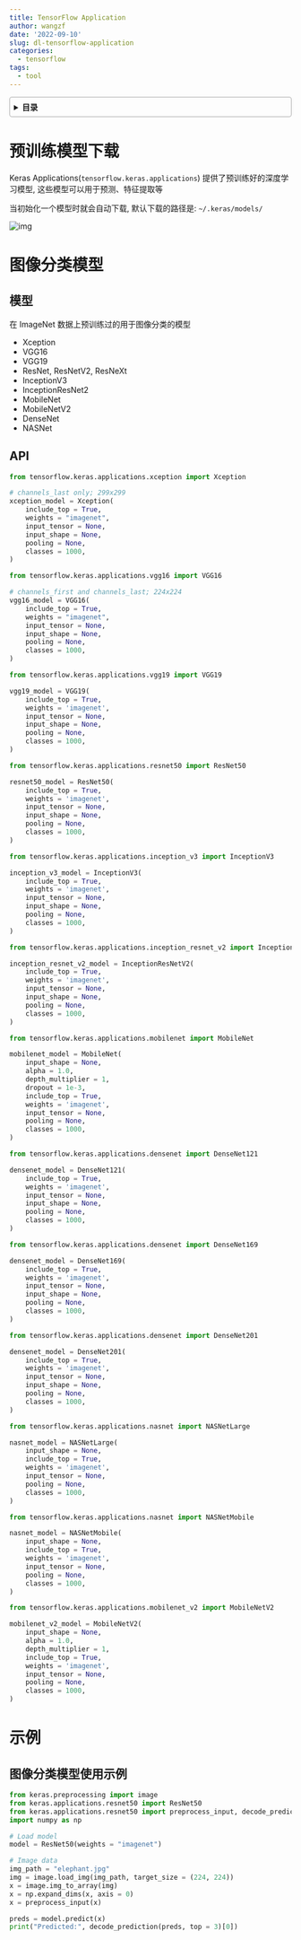 ```yaml
---
title: TensorFlow Application
author: wangzf
date: '2022-09-10'
slug: dl-tensorflow-application
categories:
  - tensorflow
tags:
  - tool
---
```


<style>
details {
    border: 1px solid #aaa;
    border-radius: 4px;
    padding: .5em .5em 0;
}
summary {
    font-weight: bold;
    margin: -.5em -.5em 0;
    padding: .5em;
}
details[open] {
    padding: .5em;
}
details[open] summary {
    border-bottom: 1px solid #aaa;
    margin-bottom: .5em;
}
img {
    pointer-events: none;
}
</style>

<details><summary>目录</summary><p>

- [预训练模型下载](#预训练模型下载)
- [图像分类模型](#图像分类模型)
  - [模型](#模型)
  - [API](#api)
- [示例](#示例)
  - [图像分类模型使用示例](#图像分类模型使用示例)
</p></details><p></p>

# 预训练模型下载

Keras Applications(`tensorflow.keras.applications`) 提供了预训练好的深度学习模型, 
这些模型可以用于预测、特征提取等

当初始化一个模型时就会自动下载, 默认下载的路径是: `~/.keras/models/`

![img](images/keras_models.png)

# 图像分类模型

## 模型

在 ImageNet 数据上预训练过的用于图像分类的模型

* Xception
* VGG16
* VGG19
* ResNet, ResNetV2, ResNeXt
* InceptionV3
* InceptionResNet2
* MobileNet
* MobileNetV2
* DenseNet
* NASNet

## API

```python
from tensorflow.keras.applications.xception import Xception

# channels_last only; 299x299
xception_model = Xception(
    include_top = True,
    weights = "imagenet",
    input_tensor = None, 
    input_shape = None,
    pooling = None,
    classes = 1000,
)
```


```python
from tensorflow.keras.applications.vgg16 import VGG16

# channels_first and channels_last; 224x224
vgg16_model = VGG16(
    include_top = True,
    weights = "imagenet",
    input_tensor = None, 
    input_shape = None,
    pooling = None,
    classes = 1000,
)
```

```python
from tensorflow.keras.applications.vgg19 import VGG19

vgg19_model = VGG19(
    include_top = True, 
    weights = 'imagenet',
    input_tensor = None, 
    input_shape = None, 
    pooling = None, 
    classes = 1000,
)
```

```python
from tensorflow.keras.applications.resnet50 import ResNet50

resnet50_model = ResNet50(
    include_top = True, 
    weights = 'imagenet', 
    input_tensor = None, 
    input_shape = None, 
    pooling = None, 
    classes = 1000,
)
```


```python
from tensorflow.keras.applications.inception_v3 import InceptionV3

inception_v3_model = InceptionV3(
    include_top = True, 
    weights = 'imagenet', 
    input_tensor = None, 
    input_shape = None, 
    pooling = None, 
    classes = 1000,
)
```

```python
from tensorflow.keras.applications.inception_resnet_v2 import InceptionResNetV2

inception_resnet_v2_model = InceptionResNetV2(
    include_top = True, 
    weights = 'imagenet', 
    input_tensor = None, 
    input_shape = None, 
    pooling = None, 
    classes = 1000,
)
```

```python
from tensorflow.keras.applications.mobilenet import MobileNet

mobilenet_model = MobileNet(
    input_shape = None, 
    alpha = 1.0, 
    depth_multiplier = 1, 
    dropout = 1e-3, 
    include_top = True, 
    weights = 'imagenet', 
    input_tensor = None, 
    pooling = None, 
    classes = 1000,
)
```

```python
from tensorflow.keras.applications.densenet import DenseNet121

densenet_model = DenseNet121(
    include_top = True, 
    weights = 'imagenet', 
    input_tensor = None, 
    input_shape = None, 
    pooling = None, 
    classes = 1000,
)
```

```python
from tensorflow.keras.applications.densenet import DenseNet169

densenet_model = DenseNet169(
    include_top = True, 
    weights = 'imagenet', 
    input_tensor = None, 
    input_shape = None, 
    pooling = None, 
    classes = 1000,
)
```

```python
from tensorflow.keras.applications.densenet import DenseNet201

densenet_model = DenseNet201(
    include_top = True, 
    weights = 'imagenet', 
    input_tensor = None, 
    input_shape = None, 
    pooling = None, 
    classes = 1000,
)
```

```python
from tensorflow.keras.applications.nasnet import NASNetLarge

nasnet_model = NASNetLarge(
    input_shape = None, 
    include_top = True, 
    weights = 'imagenet', 
    input_tensor = None, 
    pooling = None, 
    classes = 1000,
)
```

```python
from tensorflow.keras.applications.nasnet import NASNetMobile

nasnet_model = NASNetMobile(
    input_shape = None, 
    include_top = True, 
    weights = 'imagenet', 
    input_tensor = None, 
    pooling = None, 
    classes = 1000,
)
```

```python
from tensorflow.keras.applications.mobilenet_v2 import MobileNetV2

mobilenet_v2_model = MobileNetV2(
    input_shape = None, 
    alpha = 1.0, 
    depth_multiplier = 1, 
    include_top = True, 
    weights = 'imagenet', 
    input_tensor = None, 
    pooling = None, 
    classes = 1000,
)
```


# 示例

## 图像分类模型使用示例

```python
from keras.preprocessing import image
from keras.applications.resnet50 import ResNet50
from keras.applications.resnet50 import preprocess_input, decode_prediction
import numpy as np

# Load model
model = ResNet50(weights = "imagenet")

# Image data
img_path = "elephant.jpg"
img = image.load_img(img_path, target_size = (224, 224))
x = image.img_to_array(img)
x = np.expand_dims(x, axis = 0)
x = preprocess_input(x)

preds = model.predict(x)
print("Predicted:", decode_prediction(preds, top = 3)[0])
```
